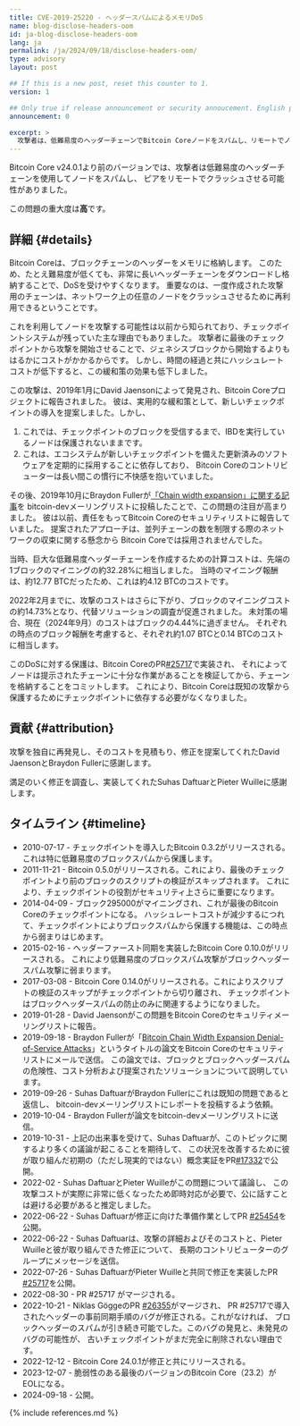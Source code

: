 ```yaml
---
title: CVE-2019-25220 - ヘッダースパムによるメモリDoS
name: blog-disclose-headers-oom
id: ja-blog-disclose-headers-oom
lang: ja
permalink: /ja/2024/09/18/disclose-headers-oom/
type: advisory
layout: post

## If this is a new post, reset this counter to 1.
version: 1

## Only true if release announcement or security annoucement. English posts only
announcement: 0

excerpt: >
  攻撃者は、低難易度のヘッダーチェーンでBitcoin Coreノードをスパムし、リモートでノードをクラッシュさせる可能性がありました。
---
```


Bitcoin Core v24.0.1より前のバージョンでは、攻撃者は低難易度のヘッダーチェーンを使用してノードをスパムし、
ピアをリモートでクラッシュさせる可能性がありました。

この問題の重大度は**高**です。

## 詳細 {#details}

Bitcoin Coreは、ブロックチェーンのヘッダーをメモリに格納します。
このため、たとえ難易度が低くても、非常に長いヘッダーチェーンをダウンロードし格納することで、DoSを受けやすくなります。
重要なのは、一度作成された攻撃用のチェーンは、ネットワーク上の任意のノードをクラッシュさせるために再利用できるということです。

これを利用してノードを攻撃する可能性は以前から知られており、チェックポイントシステムが残っていた主な理由でもありました。
攻撃者に最後のチェックポイントから攻撃を開始させることで、ジェネシスブロックから開始するよりもはるかにコストがかかるからです。
しかし、時間の経過と共にハッシュレートコストが低下すると、この緩和策の効果も低下しました。

この攻撃は、2019年1月にDavid Jaensonによって発見され、Bitcoin Coreプロジェクトに報告されました。
彼は、実用的な緩和策として、新しいチェックポイントの導入を提案しました。しかし、
1. これでは、チェックポイントのブロックを受信するまで、IBDを実行しているノードは保護されないままです。
2. これは、エコシステムが新しいチェックポイントを備えた更新済みのソフトウェアを定期的に採用することに依存しており、
   Bitcoin Coreのコントリビューターは長い間この慣行に不快感を抱いていました。

その後、2019年10月にBraydon Fullerが[「Chain width expansion」に関する記事](https://lists.linuxfoundation.org/pipermail/bitcoin-dev/2019-October/017354.html)を
bitcoin-devメーリングリストに投稿したことで、この問題の注目が高まりました。
彼は以前、責任をもってBitcoin Coreのセキュリティリストに報告していました。
提案されたアプローチは、並列チェーンの数を制限する際のネットワークの収束に関する懸念から
Bitcoin Coreでは採用されませんでした。

当時、巨大な低難易度ヘッダーチェーンを作成するための計算コストは、先端の1ブロックのマイニングの約32.28%に相当しました。
当時のマイニング報酬は、約12.77 BTCだったため、これは約4.12 BTCのコストです。

2022年2月までに、攻撃のコストはさらに下がり、ブロックのマイニングコストの約14.73%となり、代替ソリューションの調査が促進されました。
未対策の場合、現在（2024年9月）のコストはブロックの4.44%に過ぎません。
それぞれの時点のブロック報酬を考慮すると、それぞれ約1.07 BTCと0.14 BTCのコストに相当します。

このDoSに対する保護は、Bitcoin CoreのPR[#25717](https://github.com/bitcoin/bitcoin/pull/25717)で実装され、
それによってノードは提示されたチェーンに十分な作業があることを検証してから、チェーンを格納することをコミットします。
これにより、Bitcoin Coreは既知の攻撃から保護するためにチェックポイントに依存する必要がなくなりました。

## 貢献 {#attribution}

攻撃を独自に再発見し、そのコストを見積もり、修正を提案してくれたDavid JaensonとBraydon Fullerに感謝します。

満足のいく修正を調査し、実装してくれたSuhas DaftuarとPieter Wuilleに感謝します。

## タイムライン {#timeline}

* 2010-07-17 - チェックポイントを導入したBitcoin 0.3.2がリリースされる。これは特に低難易度のブロックスパムから保護します。
* 2011-11-21 - Bitcoin 0.5.0がリリースされる。これにより、最後のチェックポイントより前のブロックのスクリプトの検証がスキップされます。
  これにより、チェックポイントの役割がセキュリティ上さらに重要になります。
* 2014-04-09 - ブロック295000がマイニングされ、これが最後のBitcoin Coreのチェックポイントになる。
  ハッシュレートコストが減少するにつれて、チェックポイントによりブロックスパムから保護する機能は、この時点から弱まりはじめます。
* 2015-02-16 - ヘッダーファースト同期を実装したBitcoin Core 0.10.0がリリースされる。
  これにより低難易度のブロックスパム攻撃がブロックヘッダースパム攻撃に弱まります。
* 2017-03-08 - Bitcoin Core 0.14.0がリリースされる。これによりスクリプトの検証のスキップがチェックポイントから切り離され、
  チェックポイントはブロックヘッダースパムの防止のみに関連するようになりました。
* 2019-01-28 - David Jaensonがこの問題をBitcoin Coreのセキュリティメーリングリストに報告。
* 2019-09-18 - Braydon Fullerが「[Bitcoin Chain Width Expansion Denial-of-Service
  Attacks](https://bcoin.io/papers/bitcoin-chain-expansion.pdf)」というタイトルの論文をBitcoin Coreのセキュリティリストにメールで送信。
  この論文では、ブロックとブロックヘッダースパムの危険性、コスト分析および提案されたソリューションについて説明しています。
* 2019-09-26 - Suhas DaftuarがBraydon Fullerにこれは既知の問題であると返信し、
  bitcoin-devメーリングリストにレポートを投稿するよう依頼。
* 2019-10-04 - Braydon Fullerが論文をbitcoin-devメーリングリストに送信。
* 2019-10-31 - 上記の出来事を受けて、Suhas Daftuarが、このトピックに関するより多くの議論が起こることを期待して、
  この状況を改善するために彼が取り組んだ初期の（ただし現実的ではない）概念実証をPR[#17332](https://github.com/bitcoin/bitcoin/pull/17332)で公開。
* 2022-02    - Suhas DaftuarとPieter Wuilleがこの問題について議論し、
  この攻撃コストが実際に非常に低くなったため即時対応が必要で、公に話すことは避ける必要があると推定しました。
* 2022-06-22 - Suhas Daftuarが修正に向けた準備作業としてPR [#25454](https://github.com/bitcoin/bitcoin/pull/25454)を公開。
* 2022-06-22 - Suhas Daftuarは、攻撃の詳細およびそのコストと、Pieter Wuilleと彼が取り組んできた修正について、
  長期のコントリビューターのグループにメッセージを送信。
* 2022-07-26 - Suhas DaftuarがPieter Wuilleと共同で修正を実装したPR [#25717](https://github.com/bitcoin/bitcoin/pull/25717)を公開。
* 2022-08-30 - PR #25717 がマージされる。
* 2022-10-21 - Niklas GöggeのPR [#26355](https://github.com/bitcoin/bitcoin/pull/26355)がマージされ、
  PR #25717で導入されたヘッダーの事前同期手順のバグが修正される。これがなければ、
  ブロックヘッダーのスパムが引き続き可能でした。このバグの発見と、未発見のバグの可能性が、
  古いチェックポイントがまだ完全に削除されない理由です。
* 2022-12-12 - Bitcoin Core 24.0.1が修正と共にリリースされる。
* 2023-12-07 - 脆弱性のある最後のバージョンのBitcoin Core（23.2）がEOLになる。
* 2024-09-18 - 公開。

{% include references.md %}
